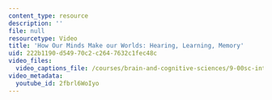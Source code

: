 ```yaml
---
content_type: resource
description: ''
file: null
resourcetype: Video
title: 'How Our Minds Make our Worlds: Hearing, Learning, Memory'
uid: 222b1190-d549-70c2-c264-7632c1fec48c
video_files:
  video_captions_file: /courses/brain-and-cognitive-sciences/9-00sc-introduction-to-psychology-fall-2011/introduction/how-our-minds-make-our-worlds-hearing-learning-memory/2fbrl6WoIyo.vtt
video_metadata:
  youtube_id: 2fbrl6WoIyo
---
```

